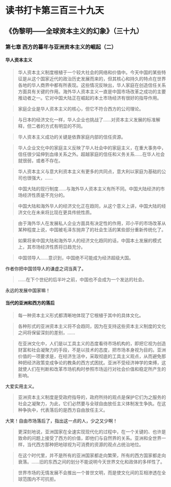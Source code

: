 读书打卡第三百三十九天
===
《伪黎明——全球资本主义的幻象》（三十九）
---

### 第七章 西方的暮年与亚洲资本主义的崛起（二）

#### 华人资本主义

> 华人资本主义制度根植于一个较大社会的网络和价值中。今天中国的某些特征是从这个国家近代的政治历史发展而来的，但其核心和持久的特点在世界各地的华人商界中都有所表现。这些情况反映出，华人家庭在创造信任关系方面具有关键的作用。海外华人资本主义一直是中国市场改革之成功的主要推动者之一。它对中国大陆正在崛起的本土市场经济有很好的指导作用。

> 家庭企业是华人资本主义的核心，但它不符合西方的公司理论。

> 与日本的经济文化一样，华人企业也挑战了……对资本主义发展的标准解释，但二者的方式有明显的不同。

> 华人资本主义成功的关键是依靠家庭内部的信任资源。

> 华人企业文化中的家庭主义反映了华人社会中的家庭主义，在重大事务中，信任很少延伸到血缘关系之外。超越家庭的信任和义务关系……在华人社会就很弱，或者不存在。

> 华人资本主义与意大利资本主义有更多的共同点，意大利以家庭为基础的公司也很强大，……

> 中国大陆的现行制度……与海外华人资本主义有所不同。中国大陆经济的市场经济性质是不充分的。

> 中国大陆和海外华人的经济文化正在趋同，从这个意义上讲，中国大陆的经济文化在未来将比现在更具传统性质。

> 由于海外华人在发展私人企业方面具有决定性的作用，邓小平的市场改革从某种程度上说，中国被毛泽东抛弃了的社会生活的某些部分重新传统化了。

> 如果将来中国大陆和海外华人的经济文化趋同的话，中国本土发展的模式上，其市场经济性质将日趋充分。

> 中国领导人……意识到，中国绝不可能成为经济超级大国。

作者你把中国领导人的谦虚之词当真了。

> ……在下个世纪的后半叶之前，中国也不会成为一个发达的社会。

永远的发展中国家嘛！

#### 当代的亚洲和西方的落后

> 每一种资本主义形式都清晰地体现了它根植于其中的具体文化。

> 各种形式的亚洲资本主义将不会趋同，因为在支持这些资本主义制度的文化之间将保留深刻的差别，……

>在亚洲文化中，人们是以工具主义的态度看待市场机构的，即把它视为创造财富和社会凝聚力的手段，不是以技术的态度，把市场本身视为目的。亚洲价值的一项要求是，在经济生活中，采取彻底的工具主义观点，从而避免那种把经济政策变成争论的教条的西方式困扰。亚洲不受经济神学的束缚，这就使人们在判断和改革市场机构时参照市场运行对社会价值和稳定所产生的影响。

大爱实用主义。

> 亚洲资本主义制度是受政府指导的，政府所持的观点是保护它们为之服务的社会之凝聚力，为此，它们必然要与全球自由放任主义体制发生争执。在这种争执中，代表落后的是西方自由放任主义。

大笑！自由市场落后了，指出这一点的人，少之又少啊！

> 更深刻地说，亚洲国家在全速实现现代化的过程中，在一个关键的、也许是致命的问题上接受了西方的价值，即他们与自然界的关系。亚洲和全世界一样，当代西方那种把地球视为可消费的资源的观点占统治地位。

> 在这个时代里，并不是所有的亚洲国家都走向繁荣，所有的西方国家都走向衰落。……旧的东西之间的划分不能说明今天世界文化和政体的多样性了。

> 世界市场的无情发展不会推出一个普世文明，而是使文化间的互相渗透在全球范围内不可抗拒。